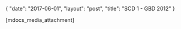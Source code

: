 {
   "date": "2017-06-01",
   "layout": "post",
   "title": "SCD 1 - GBD 2012"
}

[mdocs_media_attachment]